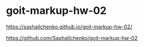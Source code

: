 # goit-markup-hw-02

https://sashailchenko.github.io/goit-markup-hw-02/

https://github.com/SashaIlchenko/goit-markup-hw-02
